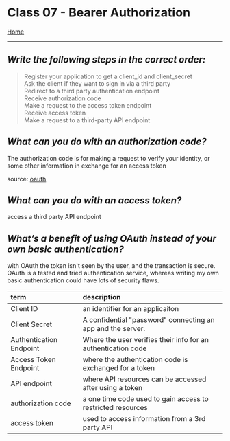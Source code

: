 # Class 07 - Bearer Authorization

[Home](https://justinhamerly.github.io/reading-notes/)

---

## *Write the following steps in the correct order:*

>Register your application to get a client_id and client_secret  
>Ask the client if they want to sign in via a third party  
>Redirect to a third party authentication endpoint  
>Receive authorization code  
>Make a request to the access token endpoint  
>Receive access token  
>Make a request to a third-party API endpoint  

## *What can you do with an authorization code?*

The authorization code is for making a request to verify your identity, or some other information in exchange for an access token

source: [oauth](https://www.oauth.com/oauth2-servers/server-side-apps/authorization-code/)

## *What can you do with an access token?*

access a third party API endpoint

## *What’s a benefit of using OAuth instead of your own basic authentication?*

with OAuth the token isn't seen by the user, and the transaction is secure.  OAuth is a tested and tried authentication service, whereas writing my own basic authentication could have lots of security flaws.

|term|description|
|:--|:--|
|Client ID|an identifier for an applicaiton|
|Client Secret|A confidential "password" connecting an app and the server.|
|Authentication Endpoint|Where the user verifies their info for an authentication code|
|Access Token Endpoint|where the authentication code is exchanged for a token|
|API endpoint|where API resources can be accessed after using a token|
|authorization code|a one time code used to gain access to restricted resources|
|access token|used to access information from a 3rd party API|
